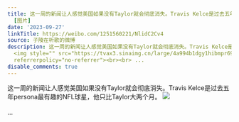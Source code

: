 ```yaml
---
title: 这一周的新闻让人感觉美国如果没有Taylor就会彻底消失。Travis Kelce是过去五年persona最有趣的NFL球星，他只比Taylor大两个月。
  [图片]
date: '2023-09-27'
linkTitle: https://weibo.com/1251560221/NlidC2Cv4
source: 子陵在听歌的微博
description: 这一周的新闻让人感觉美国如果没有Taylor就会彻底消失。Travis Kelce是过去五年persona最有趣的NFL球星，他只比Taylor大两个月。
  <img style="" src="https://tvax3.sinaimg.cn/large/4a994b1dgy1hibmpr69bvj239o3k0b29.jpg"
  referrerpolicy="no-referrer"><br><br> ...
disable_comments: true
---
```

这一周的新闻让人感觉美国如果没有Taylor就会彻底消失。Travis Kelce是过去五年persona最有趣的NFL球星，他只比Taylor大两个月。 <img style="" src="https://tvax3.sinaimg.cn/large/4a994b1dgy1hibmpr69bvj239o3k0b29.jpg" referrerpolicy="no-referrer"><br><br> ...